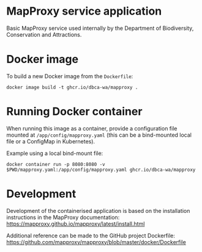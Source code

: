 MapProxy service application
============================

Basic MapProxy service used internally by the Department of Biodiversity,
Conservation and Attractions.

# Docker image

To build a new Docker image from the `Dockerfile`:

    docker image build -t ghcr.io/dbca-wa/mapproxy .

# Running Docker container

When running this image as a container, provide a configuration file
mounted at `/app/config/mapproxy.yaml` (this can be a bind-mounted
local file or a ConfigMap in Kubernetes).

Example using a local bind-mount file:

    docker container run -p 8080:8080 -v $PWD/mapproxy.yaml:/app/config/mapproxy.yaml ghcr.io/dbca-wa/mapproxy

# Development

Development of the containerised application is based on the
installation instructions in the MapProxy documentation:
https://mapproxy.github.io/mapproxy/latest/install.html

Additional reference can be made to the GitHub project Dockerfile:
https://github.com/mapproxy/mapproxy/blob/master/docker/Dockerfile
